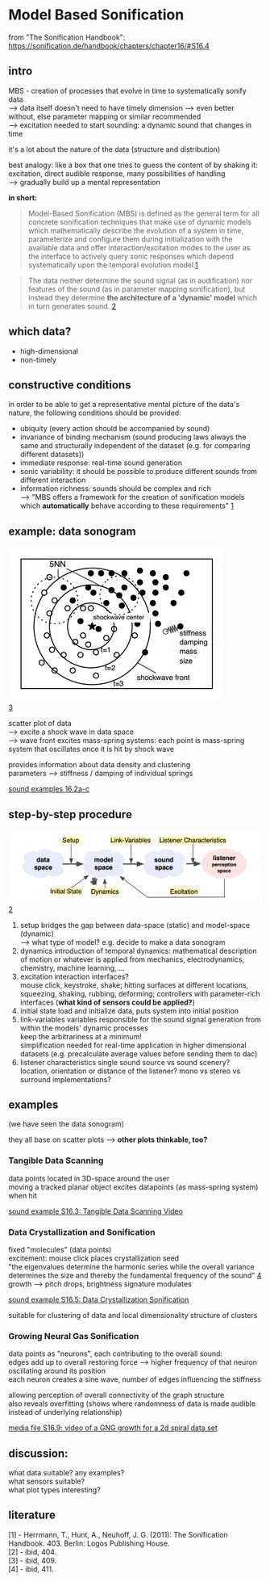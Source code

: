 # Model Based Sonification
from "The Sonification Handbook": https://sonification.de/handbook/chapters/chapter16/#S16.4  

## intro

MBS - creation of processes that evolve in time to systematically sonify data  
--> data itself doesn't need to have timely dimension --> even better without, else parameter mapping or similar recommended  
--> excitation needed to start sounding: a dynamic sound that changes in time  

it's a lot about the nature of the data (structure and distribution)  

best analogy: like a box that one tries to guess the content of by shaking it: excitation, direct audible response, many possibilities of handling  
--> gradually build up a mental representation

**in short:**  
> Model-Based Sonification (MBS) is defined as the general term for all concrete sonification techniques that make use of dynamic models which mathematically describe the evolution of a system in time, parameterize and configure them during initialization with the available data and offer interaction/excitation modes to the user as the interface to actively query sonic responses which depend systematically upon the temporal evolution model.[1](#001)

> The data neither determine the sound signal (as in audification) nor features of the sound (as in parameter mapping sonification), but instead they determine __the architecture of a 'dynamic' model__ which in turn generates sound. [2](#002)

## which data?
- high-dimensional  
- non-timely  

## constructive conditions

in order to be able to get a representative mental picture of the data's nature, the following conditions should be provided:  
- ubiquity (every action should be accompanied by sound)
- invariance of binding mechanism (sound producing laws always the same and structurally independent of the dataset (e.g. for comparing different datasets))
- immediate response: real-time sound generation
- sonic variability: it should be possible to produce different sounds from different interaction
- information richness: sounds should be complex and rich  
--> "MBS offers a framework for the creation of sonification models which __automatically__ behave according to these requirements" [1](#001)

## example: data sonogram

![Data Sonogram Model Space](02-data-sonogram-model-space.png)  
[3](#003)

scatter plot of data  
--> excite a shock wave in data space  
--> wave front excites mass-spring systems: each point is mass-spring system that oscillates once it is hit by shock wave

provides information about data density and clustering   
parameters --> stiffness / damping of individual springs  

[sound examples 16.2a-c](https://sonification.de/handbook/chapters/chapter16/)

## step-by-step procedure

![MBS design steps](01-mbs-design-steps.png)  
[2](#002)

1. setup
	bridges the gap between data-space (static) and model-space (dynamic)  
	--> what type of model?	e.g. decide to make a data sonogram  
2. dynamics
	introduction of temporal dynamics: mathematical description of motion or whatever is applied from mechanics, electrodynamics, chemistry, machine learning, ...  
3. excitation
	interaction interfaces?   
	mouse click, keystroke, shake; hitting surfaces at different locations, squeezing, shaking, rubbing, deforming; controllers with parameter-rich interfaces (**what kind of sensors could be applied?**)  
4. initial state
	load and initialize data, puts system into initial position  
5. link-variables
	variables responsible for the sound signal generation from within the models' dynamic processes    
	keep the arbitrariness at a minimum!  
	simplification needed for real-time application in higher dimensional datasets (e.g. precalculate average values before sending them to dac)  
6. listener characteristics
	single sound source vs sound scenery?    
	location, orientation or distance of the listener? mono vs stereo vs surround implementations?  

## examples
(we have seen the data sonogram)

they all base on scatter plots --> **other plots thinkable, too?**

### Tangible Data Scanning
data points located in 3D-space around the user  
moving a tracked planar object excites datapoints (as mass-spring system) when hit  

[sound example S16.3: Tangible Data Scanning Video](https://sonification.de/handbook/chapters/chapter16/)  

### Data Crystallization and Sonification
fixed "molecules" (data points)  
excitement: mouse click places crystallization seed  
"the eigenvalues determine the harmonic series while the overall variance determines the size and thereby the fundamental frequency of the sound" [4](#004)  
growth --> pitch drops, brightness signature modulates  

[sound example S16.5: Data Crystallization Sonification](https://sonification.de/handbook/chapters/chapter16/)

suitable for clustering of data and local dimensionality structure of clusters  

### Growing Neural Gas Sonification

data points as "neurons", each contributing to the overall sound:  
edges add up to overall restoring force --> higher frequency of that neuron oscillating around its position  
each neuron creates a sine wave, number of edges influencing the stiffness  

allowing perception of overall connectivity of the graph structure  
also reveals overfitting (shows where randomness of data is made audible instead of underlying relationship)  

[media file S16.9: video of a GNG growth for a 2d spiral data set](https://sonification.de/handbook/chapters/chapter16/)

## discussion:
what data suitable? any examples?  
what sensors suitable?  
what plot types interesting?

## literature
<a name="001">[1]</a> - Herrmann, T., Hunt, A., Neuhoff, J. G. (2011): The Sonification Handbook. 403. Berlin: Logos Publishing House.  
<a name="002">[2]</a> - ibid, 404.  
<a name="003">[3]</a> - ibid, 409.  
<a name="004">[4]</a> - ibid, 411.  
